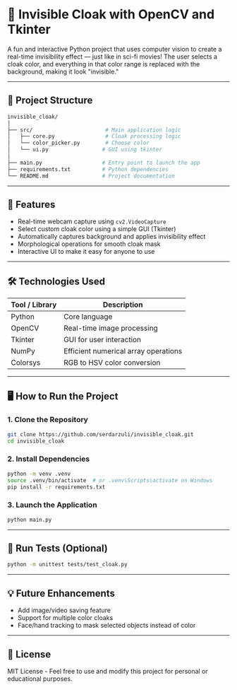 # 🧥 Invisible Cloak with OpenCV and Tkinter

A fun and interactive Python project that uses computer vision to create a real-time invisibility effect — just like in sci-fi movies! The user selects a cloak color, and everything in that color range is replaced with the background, making it look "invisible."

---

## 📁 Project Structure

```bash
invisible_cloak/
│
├── src/                       # Main application logic
│   ├── core.py                # Cloak processing logic
│   └── color_picker.py        # Choose color
│   └── ui.py                 # GUI using tkinter
│   
├── main.py                   # Entry point to launch the app
├── requirements.txt          # Python dependencies
└── README.md                 # Project documentation
```

---

## 🚀 Features

- Real-time webcam capture using `cv2.VideoCapture`
- Select custom cloak color using a simple GUI (Tkinter)
- Automatically captures background and applies invisibility effect
- Morphological operations for smooth cloak mask
- Interactive UI to make it easy for anyone to use

---

## 🛠️ Technologies Used

| Tool / Library | Description                                 |
|----------------|---------------------------------------------|
| Python         | Core language                               |
| OpenCV         | Real-time image processing                  |
| Tkinter        | GUI for user interaction                    |
| NumPy          | Efficient numerical array operations        |
| Colorsys       | RGB to HSV color conversion                 |

---

## 🖥️ How to Run the Project

### 1. Clone the Repository

```bash
git clone https://github.com/serdarzuli/invisible_cloak.git
cd invisible_cloak
```

### 2. Install Dependencies

```bash
python -m venv .venv
source .venv/bin/activate  # or .venv\Scripts\activate on Windows
pip install -r requirements.txt
```

### 3. Launch the Application

```bash
python main.py
```

---

## 🧪 Run Tests (Optional)

```bash
python -m unittest tests/test_cloak.py
```

---

## 💡 Future Enhancements

- Add image/video saving feature
- Support for multiple color cloaks
- Face/hand tracking to mask selected objects instead of color

---

## 📄 License

MIT License - Feel free to use and modify this project for personal or educational purposes.